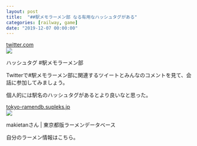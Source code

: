 ```yaml
---
layout: post
title:  "##駅メモラーメン部 なる有用なハッシュタグがある"
categories: [railway, game]
date: "2019-12-07 00:00:00"
---
```



<div class="card">
  <a href="https://twitter.com/hashtag/%E9%A7%85%E3%83%A1%E3%83%A2%E3%83%A9%E3%83%BC%E3%83%A1%E3%83%B3%E9%83%A8?src=hashtag_click"></a>
  <div class="card__header">
    <a href="https://twitter.com/hashtag/%E9%A7%85%E3%83%A1%E3%83%A2%E3%83%A9%E3%83%BC%E3%83%A1%E3%83%B3%E9%83%A8?src=hashtag_click">twitter.com</a>
  </div>
  <div class="card__image">
    <img src="https://abs.twimg.com/icons/apple-touch-icon-192x192.png">
  </div>
  <div class="card__title">
    <p>ハッシュタグ #駅メモラーメン部</p>
  </div>
  <div class="card__description">
    <p>Twitterで#駅メモラーメン部に関連するツイートとみんなのコメントを見て、会話に参加してみましょう。</p>
  </div>
</div>



個人的には駅名のハッシュタグがあるとより良いなと思った。


<div class="card">
  <a href="https://tokyo-ramendb.supleks.jp/u/202540.html"></a>
  <div class="card__header">
    <a href="https://tokyo-ramendb.supleks.jp/u/202540.html">tokyo-ramendb.supleks.jp</a>
  </div>
  <div class="card__image">
    <img src="https://s1.spkimg.com/spjp/ramendb/apple-touch-icon.png">
  </div>
  <div class="card__title">
    <p>makietanさん | 東京都版ラーメンデータベース</p>
  </div>
  <div class="card__description">
    <p></p>
  </div>
</div>


自分のラーメン情報はこちら。


